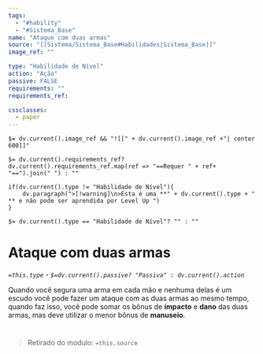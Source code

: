 ```yaml
---
tags:
  - "#hability"
  - "#Sistema_Base"
name: "Ataque com duas armas"
source: "[[Sistema/Sistema_Base#Habilidades|Sistema_Base]]"
image_ref: ""

type: "Habilidade de Nível"
action: "Ação"
passive: FALSE
requirements: ""
requirements_ref:  

cssclasses:
  - paper
---
```

`$= dv.current().image_ref && "![[" + dv.current().image_ref +"| center 600]]"`


`$= dv.current().requirements_ref? dv.current().requirements_ref.map(ref => "==Requer " + ref+ "==").join(" ") : ""`

```dataviewjs
if(dv.current().type != "Habilidade de Nível"){
	dv.paragraph(">[!warning]\n>Esta é uma **" + dv.current().type + " ** e não pode ser aprendida por Level Up ")
}
```


`$= dv.current().type == "Habilidade de Nível"? "" : ""`
# Ataque com duas armas
*`=this.type` - `$=dv.current().passive? "Passiva" : dv.current().action`*

Quando você segura uma arma em cada mão e nenhuma delas é um escudo você pode fazer um ataque com as duas armas ao mesmo tempo, quando faz isso, você pode somar os bônus de **impacto** e **dano** das duas armas, mas deve utilizar o menor bônus de **manuseio**.


#
> Retirado do modulo: `=this.source`